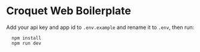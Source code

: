 # Croquet Web Boilerplate

Add your api key and app id to `.env.example` and rename it to `.env`, then run:

```
  npm install
  npm run dev
```
